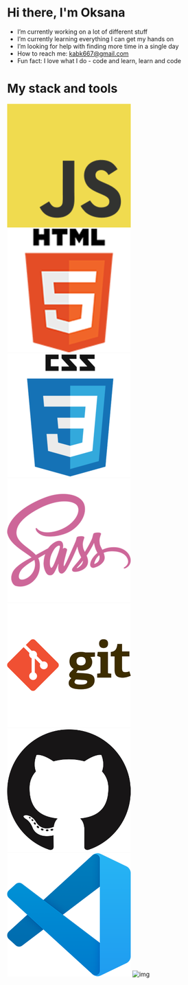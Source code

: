 # Hi there, I'm Oksana

- I’m currently working on a lot of different stuff
- I’m currently learning everything I can get my hands on
- I’m looking for help with finding more time in a single day
- How to reach me: kabk667@gmail.com
- Fun fact: I love what I do - code and learn, learn and code

# My stack and tools

![img](https://raw.githubusercontent.com/github/explore/80688e429a7d4ef2fca1e82350fe8e3517d3494d/topics/javascript/javascript.png)
![img](https://raw.githubusercontent.com/github/explore/80688e429a7d4ef2fca1e82350fe8e3517d3494d/topics/html/html.png)
![img](https://raw.githubusercontent.com/github/explore/80688e429a7d4ef2fca1e82350fe8e3517d3494d/topics/css/css.png)
![img](https://raw.githubusercontent.com/github/explore/80688e429a7d4ef2fca1e82350fe8e3517d3494d/topics/sass/sass.png)
![img](https://raw.githubusercontent.com/github/explore/80688e429a7d4ef2fca1e82350fe8e3517d3494d/topics/git/git.png)
![img](https://raw.githubusercontent.com/github/explore/78df643247d429f6cc873026c0622819ad797942/topics/github/github.png)
![img](https://raw.githubusercontent.com/github/explore/80688e429a7d4ef2fca1e82350fe8e3517d3494d/topics/visual-studio-code/visual-studio-code.png)
![img](https://avatars.githubusercontent.com/u/5155369?s=200&v=4)
